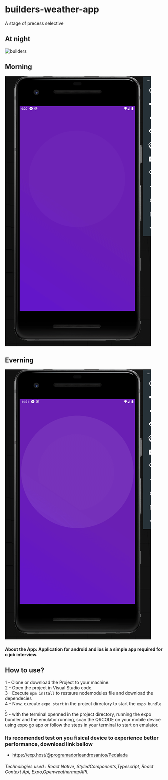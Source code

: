 # builders-weather-app
A stage of precess selective

## At night
![builders](https://github.com/ProgramadorLeandroSantos/builders-weather-app/blob/main/assets/night.gif)

## Morning
![builders](https://github.com/ProgramadorLeandroSantos/builders-weather-app/blob/main/assets/morning.gif)

## Everning
![builders](https://github.com/ProgramadorLeandroSantos/builders-weather-app/blob/main/assets/everning.gif)

#### About the App: Application for android and ios is a simple app required for o job interview.

## How to use?

1 - Clone or download the Project to your machine.<br/>
2 - Open the project in Visual Studio code.<br/>
3 - Execute `npm install` to restaure nodemodules file and download the dependecies <br/>
4 - Now, execute ` expo start
` in the project directory to start the `expo bundle` . <br/>
5 - with the terminal openned in the project directory, running the  expo bundler and the emulator running, scan the QRCODE on your mobile device using expo go app or follow the steps in your terminal to start on emulator.

### Its recomended test on you fisical device to experience better performance, download link bellow
* https://exp.host/@programadorleandrosantos/Pedalada

###### Technologies used : React Native, StyledComponents,Typescript, React Context Api, Expo,OpenweathermapAPI.
